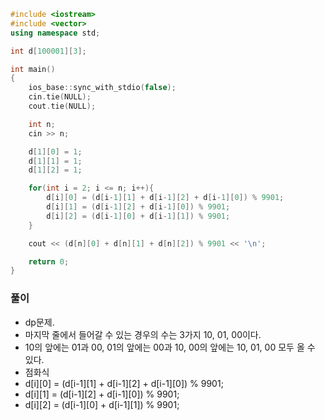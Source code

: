 ```cpp
#include <iostream>
#include <vector>
using namespace std;

int d[100001][3];

int main()
{
    ios_base::sync_with_stdio(false);
    cin.tie(NULL);
    cout.tie(NULL);

    int n;
    cin >> n;

    d[1][0] = 1;
    d[1][1] = 1;
    d[1][2] = 1;

    for(int i = 2; i <= n; i++){
        d[i][0] = (d[i-1][1] + d[i-1][2] + d[i-1][0]) % 9901;
        d[i][1] = (d[i-1][2] + d[i-1][0]) % 9901;
        d[i][2] = (d[i-1][0] + d[i-1][1]) % 9901;
    }

    cout << (d[n][0] + d[n][1] + d[n][2]) % 9901 << '\n';

    return 0;
}
```

### 풀이
- dp문제.
- 마지막 줄에서 들어갈 수 있는 경우의 수는 3가지 10, 01, 00이다.
- 10의 앞에는 01과 00, 01의 앞에는 00과 10, 00의 앞에는 10, 01, 00 모두 올 수 있다.
- 점화식
- d[i][0] = (d[i-1][1] + d[i-1][2] + d[i-1][0]) % 9901;
- d[i][1] = (d[i-1][2] + d[i-1][0]) % 9901;
- d[i][2] = (d[i-1][0] + d[i-1][1]) % 9901;
